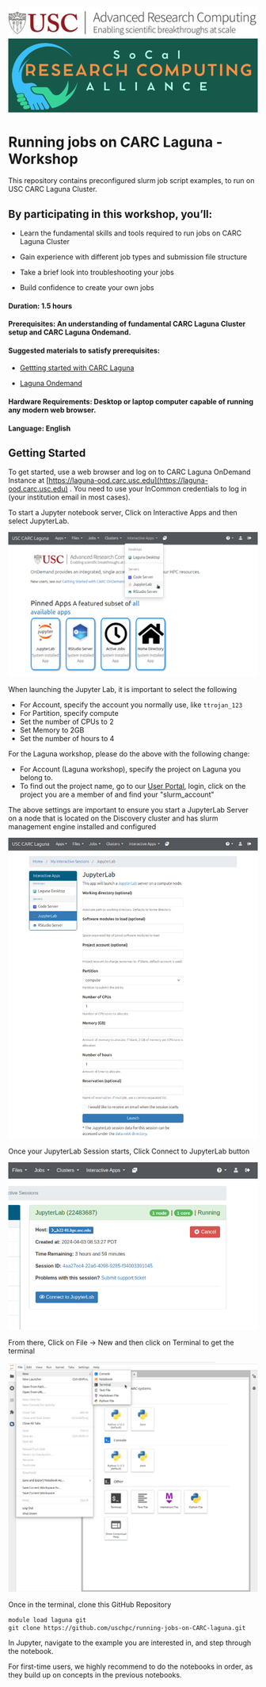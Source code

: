 [![CARC](./images/carc-logo.png 'CARC')](https://carc.usc.edu)
[![SoCal Research Computing Alliance](./images/socal-rca-logo.png 'SoCal RCA')](https://uschpc.github.io/regional-computing-website)
# Running jobs on CARC Laguna - Workshop

This repository contains preconfigured slurm job script examples, to run on USC CARC Laguna Cluster. 

## By participating in this workshop, you’ll:

* Learn the fundamental skills and tools required to run jobs on CARC Laguna Cluster

* Gain experience with different job types and submission file structure

* Take a brief look into troubleshooting your jobs

* Build confidence to create your own jobs

#### Duration: 1.5 hours
#### Prerequisites: An understanding of fundamental CARC Laguna Cluster setup and CARC Laguna Ondemand.
#### Suggested materials to satisfy prerequisites:
* [Gettting started with CARC Laguna](https://uschpc.github.io/regional-computing-website/user-guides/get-started-laguna.html)

* [Laguna Ondemand](https://uschpc.github.io/regional-computing-website/user-guides/get-started-laguna/laguna-ondemand.html)


#### Hardware Requirements: Desktop or laptop computer capable of running any modern web browser. 

#### Language: English

## Getting Started
To get started, use a web browser and log on to CARC Laguna OnDemand Instance at [https://laguna-ood.carc.usc.edu](https://laguna-ood.carc.usc.edu) . You need to use your InCommon credentials to log in (your institution email in most cases). 

To start a Jupyter notebook server, Click on Interactive Apps and then select JupyterLab.

![Start JupyterLab](./images/jupyterlab-start.png)

When launching the Jupyter Lab, it is important to select the following
* For Account, specify the account you normally use, like `ttrojan_123`
* For Partition, specify compute
* Set the number of CPUs to 2
* Set Memory to 2GB
* Set the number of hours to 4

For the Laguna workshop, please do the above with the following change:
* For Account (Laguna workshop), specify the project on Laguna you belong to.
* To find out the project name, go to our [User Portal](https://hpcaccount.usc.edu), login, click on the project you are a member of and find your "slurm_account"


The above settings are important to ensure you start a JupyterLab Server on a node that is located on the Discovery cluster and has slurm management engine installed and configured

![Launch JupyterLab](./images/jupyterlab-launching.png)

Once your JupyterLab Session starts, Click Connect to JupyterLab button

![Connect to Running JupyterLab](./images/jupyterlab-running.png)

From there, Click on File -> New and then click on Terminal to get the terminal

![Shell Access In Jupyter](./images/terminal-start.png)

Once in the terminal, clone this GitHub Repository

```
module load laguna git
git clone https://github.com/uschpc/running-jobs-on-CARC-laguna.git
```

In Jupyter, navigate to the example you are interested in, and step through the notebook. 

For first-time users, we highly recommend to do the notebooks in order, as they build up on concepts in the previous notebooks.

